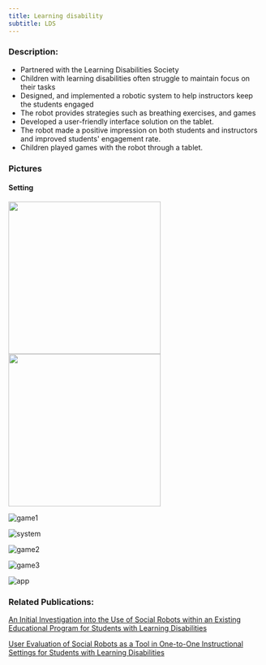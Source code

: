 ```yaml
---
title: Learning disability 
subtitle: LDS
---
```

### Description: 
- Partnered with the Learning Disabilities Society
- Children with learning disabilities often struggle to maintain focus on their tasks
- Designed, and implemented a robotic system to help instructors keep the students engaged
- The robot provides strategies such as breathing exercises, and games 
- Developed a user-friendly interface solution on the tablet.   
- The robot made a positive impression on both students and instructors and improved students' engagement rate. 
- Children played games with the robot through a tablet. 

<h3>Pictures</h3>

 <h4>Setting</h4>
<img src ="https://github.com/user-attachments/assets/4013a3f5-7707-44d1-a8cd-a58cc5d8340b" height="300">


<img src="https://github.com/user-attachments/assets/084e0210-d601-47b2-b98e-ee2bbe256f4a" height="300">




![game1](https://github.com/user-attachments/assets/0e221614-1069-4e08-87e3-f8efe57bdb28)



![system](https://github.com/user-attachments/assets/93380f95-df40-4b33-b2f4-eefde9b58b0f)


![game2](https://github.com/user-attachments/assets/bbe1a89f-34f9-424a-a446-b46af1bb5362)

![game3](https://github.com/user-attachments/assets/ff80d312-6e70-4f68-ba1d-c009ad447b59)


![app](https://github.com/user-attachments/assets/1923af63-b797-4a13-85bf-7cf44d70f90b)

### Related Publications: 
[An Initial Investigation into the Use of Social Robots within an Existing Educational Program for Students with Learning Disabilities
](https://ieeexplore.ieee.org/abstract/document/9900735)

[User Evaluation of Social Robots as a Tool in One-to-One Instructional Settings for Students with Learning Disabilities
](https://link.springer.com/chapter/10.1007/978-3-031-24670-8_14)

